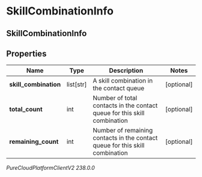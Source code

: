 # SkillCombinationInfo

## SkillCombinationInfo

## Properties

|Name | Type | Description | Notes|
|------------ | ------------- | ------------- | -------------|
| **skill_combination** | list[str] | A skill combination in the contact queue | [optional] |
| **total_count** | int | Number of total contacts in the contact queue for this skill combination | [optional] |
| **remaining_count** | int | Number of remaining contacts in the contact queue for this skill combination | [optional] |



_PureCloudPlatformClientV2 238.0.0_
